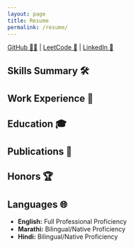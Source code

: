 ```yaml
---
layout: page
title: Resume
permalink: /resume/
---
```


[GitHub 🐱‍💻](https://github.com/kruxarth) &#124; [LeetCode 🧩](https://leetcode.com/kruxarth) &#124; [LinkedIn 🔗](https://www.linkedin.com/in/krutarth-fulare-97052b301)

## Skills Summary 🛠️



## Work Experience 💼


## Education 🎓



## Publications 📝



## Honors 🏆



## Languages 🌐

- **English:** Full Professional Proficiency 
- **Marathi:** Bilingual/Native Proficiency
- **Hindi:** Bilingual/Native Proficiency



